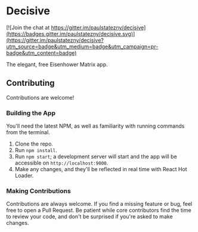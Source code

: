 # Decisive

[![Join the chat at https://gitter.im/paulstatezny/decisive](https://badges.gitter.im/paulstatezny/decisive.svg)](https://gitter.im/paulstatezny/decisive?utm_source=badge&utm_medium=badge&utm_campaign=pr-badge&utm_content=badge)

The elegant, free Eisenhower Matrix app.

## Contributing

Contributions are welcome!

### Building the App

You'll need the latest NPM, as well as familiarity with running commands from the terminal.

1. Clone the repo.
1. Run `npm install`.
1. Run `npm start`; a development server will start and the app will be accessible on `http://localhost:9000`.
1. Make any changes, and they'll be reflected in real time with React Hot Loader.

### Making Contributions

Contributions are always welcome. If you find a missing feature or bug, feel free to open a Pull Request. Be patient while core contributors find the time to review your code, and don't be surprised if you're asked to make changes.
